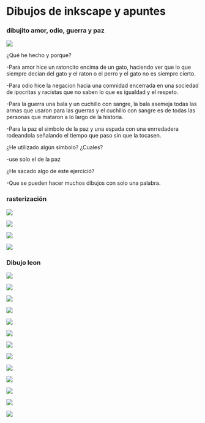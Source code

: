 # Dibujos de inkscape y apuntes

### dibujito amor, odio, guerra y paz

![](https://github.com/Albitah24/Soldadura-y-diseno-UwU/blob/main/Captura%20de%20pantalla%20de%202021-03-24%2010-53-41.png)


¿Qué he hecho y porque? 

-Para amor hice un ratoncito encima de un gato, haciendo ver que lo que siempre decian del gato y el raton o el perro y el gato no es siempre cierto.

-Para odio hice la negacion hacia una comnidad encerrada en una sociedad de ipocritas y racistas que no saben lo que es igualdad y el respeto.

-Para la guerra una bala y un cuchillo con sangre, la bala asemeja todas las armas que usaron para las guerras y el cuchillo con sangre es de todas las personas que mataron a lo largo de la historia.

-Para la paz el simbolo de la paz y una espada con una enrredadera rodeandola señalando el tiempo que paso sin que la tocasen.

¿He utilizado algún símbolo? ¿Cuales?

-use solo el de la paz

¿He sacado algo de este ejercició?

-Que se pueden hacer muchos dibujos con solo una palabra.


### rasterización



![](https://github.com/Albitah24/Soldadura-y-diseno-UwU/blob/main/dibujo150.svg.png)




![](https://github.com/Albitah24/Soldadura-y-diseno-UwU/blob/main/dibujo.svg)



![](https://github.com/Albitah24/Soldadura-y-diseno-UwU/blob/main/dibujo50.svg.png)



![](https://github.com/Albitah24/Soldadura-y-diseno-UwU/blob/main/dibujo.svg.png)


### Dibujo leon 

![](https://github.com/Albitah24/Soldadura-y-diseno-UwU/blob/main/leonxitu.jpg.svg)


![](https://github.com/Albitah24/Soldadura-y-diseno-UwU/blob/main/leonxitu2.jpg.svg)


![](https://github.com/Albitah24/Soldadura-y-diseno-UwU/blob/main/leonxitu3.jpg.svg)


![](https://github.com/Albitah24/Soldadura-y-diseno-UwU/blob/main/leonxitu4.jpg.svg)


![](https://github.com/Albitah24/Soldadura-y-diseno-UwU/blob/main/leonxitu5.jpg.svg)


![](https://github.com/Albitah24/Soldadura-y-diseno-UwU/blob/main/leonxitu6.jpg.svg)


![](https://github.com/Albitah24/Soldadura-y-diseno-UwU/blob/main/Captura%20de%20pantalla%20de%202021-03-25%2009-39-39.png)


![](https://github.com/Albitah24/Soldadura-y-diseno-UwU/blob/main/leon%20trazo%200.2.png)


![](https://github.com/Albitah24/Soldadura-y-diseno-UwU/blob/main/leon%20trazo%200.2.jpg.svg)


![](https://github.com/Albitah24/Soldadura-y-diseno-UwU/blob/main/leon%20trazo%200.1.png)


![](https://github.com/Albitah24/Soldadura-y-diseno-UwU/blob/main/leon%20trazo%200.1.svg)


![](https://github.com/Albitah24/Soldadura-y-diseno-UwU/blob/main/leon%20trazo%200.3..png)

![](https://github.com/Albitah24/Soldadura-y-diseno-UwU/blob/main/leon%20trazo%200.3.svg)
